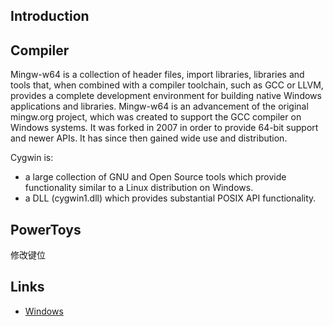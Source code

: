 ## Introduction



## Compiler

Mingw-w64 is a collection of header files, import libraries, libraries and tools that, when combined with a compiler toolchain, such as GCC or LLVM, provides a complete development environment for building native Windows applications and libraries.
Mingw-w64 is an advancement of the original mingw.org project, which was created to support the GCC compiler on Windows systems. It was forked in 2007 in order to provide 64-bit support and newer APIs. It has since then gained wide use and distribution.



Cygwin is:
- a large collection of GNU and Open Source tools which provide functionality similar to a Linux distribution on Windows.
- a DLL (cygwin1.dll) which provides substantial POSIX API functionality.


> [](https://stackoverflow.com/questions/771756/what-is-the-difference-between-cygwin-and-mingw)



## PowerToys

修改键位

## Links

- [Windows](/docs/CS/OS/Windows/Windows.md)
